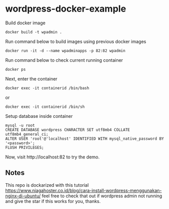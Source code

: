 # wordpress-docker-example
Build docker image
```
docker build -t wpadmin .
```

Run command below to build images using previous docker images

```
docker run -it -d --name wpadminapps -p 82:82 wpadmin

```

Run command below to check current running container

```
docker ps
```

Next, enter the container
```
docker exec -it containerid /bin/bash
```

or

```
docker exec -it containerid /bin/sh
```

Setup database inside container

```
mysql -u root
CREATE DATABASE wordpress CHARACTER SET utf8mb4 COLLATE utf8mb4_general_ci;
ALTER USER 'root'@'localhost' IDENTIFIED WITH mysql_native_password BY '<password>';
FLUSH PRIVILEGES;
```

Now, visit http://localhost:82 to try the demo.

## Notes

This repo is dockarized with this tutorial https://www.niagahoster.co.id/blog/cara-install-wordpress-menggunakan-nginx-di-ubuntu/ feel free to check that out if wordpress admin not running and give the star if this works for you, thanks.

